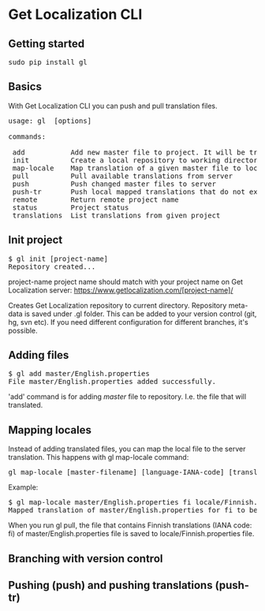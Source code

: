 Get Localization CLI
============

## Getting started ##

<pre>sudo pip install gl</pre>

## Basics ##

With Get Localization CLI you can push and pull translation files. 

<pre>
usage: gl <command> [options]

commands:

 add           Add new master file to project. It will be tracked and pushed when there's changes.
 init          Create a local repository to working directory and link it to existing Get Localization project.
 map-locale    Map translation of a given master file to local file. When file is pulled from server, it's saved to given target file.
 pull          Pull available translations from server
 push          Push changed master files to server
 push-tr       Push local mapped translations that do not exist on server
 remote        Return remote project name
 status        Project status
 translations  List translations from given project
</pre>

## Init project ##
<pre>
$ gl init [project-name]
Repository created...
</pre>

project-name  project name should match with your project name on Get Localization server: https://www.getlocalization.com/[project-name]/
 
Creates Get Localization repository to current directory. Repository meta-data is saved under .gl folder. This can be added to your version control (git, hg, svn etc). If you need different configuration for different branches, it's possible.

## Adding files ##

<pre>
$ gl add master/English.properties
File master/English.properties added successfully.
</pre>

'add' command is for adding *master* file to repository. I.e. the file that will translated.

## Mapping locales ##

Instead of adding translated files, you can map the local file to the server translation. This happens with gl map-locale command:

<pre>
gl map-locale [master-filename] [language-IANA-code] [translation-filename-in-local-filesystem]
</pre>

Example:

<pre>
$ gl map-locale master/English.properties fi locale/Finnish.properties
Mapped translation of master/English.properties for fi to be saved as locale/Finnish.properties
</pre>

When you run gl pull, the file that contains Finnish translations (IANA code: fi) of master/English.properties file is saved to locale/Finnish.properties file.

## Branching with version control ##
## Pushing (push) and pushing translations (push-tr) ##

